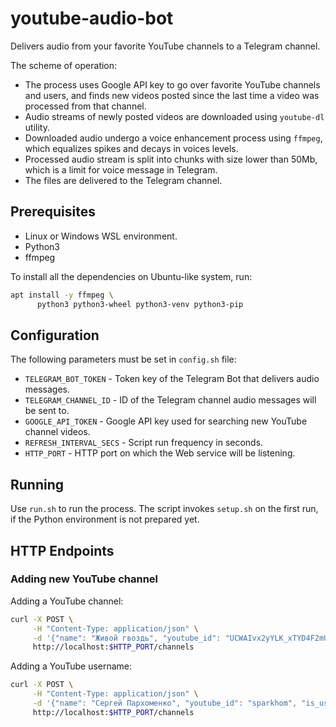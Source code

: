 youtube-audio-bot
==================

Delivers audio from your favorite YouTube channels to a Telegram channel.

The scheme of operation:

 * The process uses Google API key to go over favorite YouTube channels and users,
   and finds new videos posted since the last time a video was processed from that channel.
 * Audio streams of newly posted videos are downloaded using `youtube-dl` utility.
 * Downloaded audio undergo a voice enhancement process using `ffmpeg`, which equalizes spikes and decays in voices levels.
 * Processed audio stream is split into chunks with size lower than 50Mb, which is a limit for voice message in Telegram.
 * The files are delivered to the Telegram channel.


## Prerequisites

 * Linux or Windows WSL environment.
 * Python3
 * ffmpeg

To install all the dependencies on Ubuntu-like system, run:

```bash
apt install -y ffmpeg \
      python3 python3-wheel python3-venv python3-pip
```

## Configuration

The following parameters must be set in `config.sh` file:

 * `TELEGRAM_BOT_TOKEN` - Token key of the Telegram Bot that delivers audio messages.
 * `TELEGRAM_CHANNEL_ID` - ID of the Telegram channel audio messages will be sent to.
 * `GOOGLE_API_TOKEN` - Google API key used for searching new YouTube channel videos.
 * `REFRESH_INTERVAL_SECS` - Script run frequency in seconds.
 * `HTTP_PORT` - HTTP port on which the Web service will be listening.

## Running

Use `run.sh` to run the process.
The script invokes `setup.sh` on the first run, if the Python environment is not prepared yet.

## HTTP Endpoints

### Adding new YouTube channel

Adding a YouTube channel:

```bash
curl -X POST \
     -H "Content-Type: application/json" \
     -d '{"name": "Живой гвоздь", "youtube_id": "UCWAIvx2yYLK_xTYD4F2mUNw", "is_username": false}' \
     http://localhost:$HTTP_PORT/channels
```

Adding a YouTube username:

```bash
curl -X POST \
     -H "Content-Type: application/json" \
     -d '{"name": "Сергей Пархоменко", "youtube_id": "sparkhom", "is_username": true}' \
     http://localhost:$HTTP_PORT/channels
```
